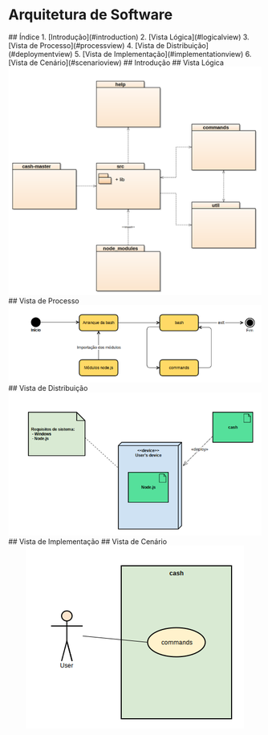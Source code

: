 # Arquitetura de Software

<a name="index"/>
## Índice
1. [Introdução](#introduction)
2. [Vista Lógica](#logicalview)
3. [Vista de Processo](#processview)
4. [Vista de Distribuição](#deploymentview)
5. [Vista de Implementação](#implementationview)
6. [Vista de Cenário](#scenarioview)

<a name="introduction"/>
## Introdução


<a name="logicalview"/>
## Vista Lógica
<img src="views/Logicalview.png" alt="Linguagens" />

<a name="processview"/>
## Vista de Processo
<img src="views/ProcessView.png" alt="Linguagens" />

<a name="deploymentview"/>
## Vista de Distribuição
<img src="views/deploymentview.png" alt="Linguagens" />

<a name="implementationview"/>
## Vista de Implementação

<a name="scenarioview"/>
## Vista de Cenário
<center><img src ="views/ScenarioView.png" alt="Linguagens" /></center>
